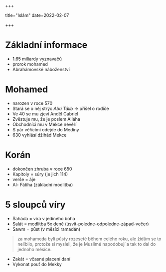 +++

 title="Islám"
 date=2022-02-07

+++

# Základní informace
- 1.65 miliardy vyznavačů
- prorok mohamed
- Abrahámovské náboženství

# Mohamed 
- narozen v roce 570
- Stará se o něj strýc *Abú Tálib* -> přišel o rodiče 
- Ve 40 se mu zjeví Anděl Gabriel
- Zvěstuje mu, že je poslem Alláha
- Obchodníci mu v Mekce nevěří
- S pár věřícími odejde do Mediny
- 630 vyhlásí džihád Mekce

# Korán 
- dokončen zhruba v roce 650
- Kapitoly = súry (je jich 114)
- verše = áje
- Al- Fátiha (základní modlitba)

# 5 sloupců víry
- Šaháda = víra v jediného boha
- Salát = modlitba 5x deně (úsvit-poledne-odpoledne-západ-večer)
- Sawm = půst (v měsíci ramadán)
> za mohameda byli půsty rozeseté během celého roku, ale židům se to nelíbilo, protože si mysleli, že je Muslimé napodobují a tak to dal do jednoho měsíce.
- Zakát = včasné placení daní
- Vykonat pouť do Mekky



